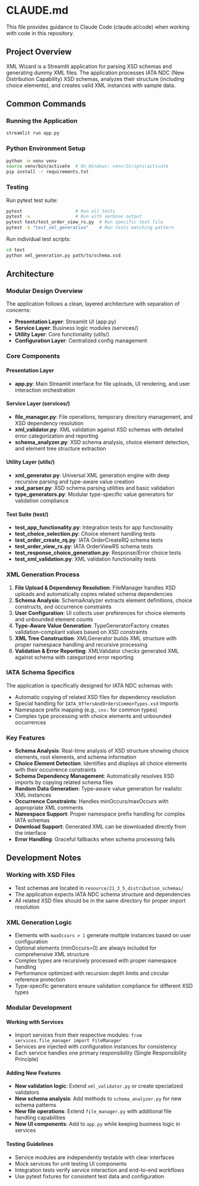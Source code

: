 # CLAUDE.md

This file provides guidance to Claude Code (claude.ai/code) when working with code in this repository.

## Project Overview

XML Wizard is a Streamlit application for parsing XSD schemas and generating dummy XML files. The application processes IATA NDC (New Distribution Capability) XSD schemas, analyzes their structure (including choice elements), and creates valid XML instances with sample data.

## Common Commands

### Running the Application
```bash
streamlit run app.py
```

### Python Environment Setup
```bash
python -m venv venv
source venv/bin/activate  # On Windows: venv\Scripts\activate
pip install -r requirements.txt
```

### Testing
Run pytest test suite:
```bash
pytest                    # Run all tests
pytest -v                 # Run with verbose output
pytest test/test_order_view_rs.py  # Run specific test file
pytest -k "test_xml_generation"    # Run tests matching pattern
```

Run individual test scripts:
```bash
cd test
python xml_generation.py path/to/schema.xsd
```

## Architecture

### Modular Design Overview

The application follows a clean, layered architecture with separation of concerns:

- **Presentation Layer**: Streamlit UI (app.py)
- **Service Layer**: Business logic modules (services/)
- **Utility Layer**: Core functionality (utils/)
- **Configuration Layer**: Centralized config management

### Core Components

#### Presentation Layer
- **app.py**: Main Streamlit interface for file uploads, UI rendering, and user interaction orchestration

#### Service Layer (services/)
- **file_manager.py**: File operations, temporary directory management, and XSD dependency resolution
- **xml_validator.py**: XML validation against XSD schemas with detailed error categorization and reporting
- **schema_analyzer.py**: XSD schema analysis, choice element detection, and element tree structure extraction

#### Utility Layer (utils/)
- **xml_generator.py**: Universal XML generation engine with deep recursive parsing and type-aware value creation
- **xsd_parser.py**: XSD schema parsing utilities and basic validation
- **type_generators.py**: Modular type-specific value generators for validation compliance

#### Test Suite (test/)
- **test_app_functionality.py**: Integration tests for app functionality
- **test_choice_selection.py**: Choice element handling tests
- **test_order_create_rq.py**: IATA OrderCreateRQ schema tests
- **test_order_view_rs.py**: IATA OrderViewRS schema tests  
- **test_response_choice_generation.py**: Response/Error choice tests
- **test_xml_validation.py**: XML validation functionality tests

### XML Generation Process

1. **File Upload & Dependency Resolution**: FileManager handles XSD uploads and automatically copies related schema dependencies
2. **Schema Analysis**: SchemaAnalyzer extracts element definitions, choice constructs, and occurrence constraints
3. **User Configuration**: UI collects user preferences for choice elements and unbounded element counts
4. **Type-Aware Value Generation**: TypeGeneratorFactory creates validation-compliant values based on XSD constraints
5. **XML Tree Construction**: XMLGenerator builds XML structure with proper namespace handling and recursive processing
6. **Validation & Error Reporting**: XMLValidator checks generated XML against schema with categorized error reporting

### IATA Schema Specifics

The application is specifically designed for IATA NDC schemas with:
- Automatic copying of related XSD files for dependency resolution
- Special handling for `IATA_OffersAndOrdersCommonTypes.xsd` imports
- Namespace prefix mapping (e.g., `cns:` for common types)
- Complex type processing with choice elements and unbounded occurrences

### Key Features

- **Schema Analysis**: Real-time analysis of XSD structure showing choice elements, root elements, and schema information
- **Choice Element Detection**: Identifies and displays all choice elements with their occurrence constraints
- **Schema Dependency Management**: Automatically resolves XSD imports by copying related schema files
- **Random Data Generation**: Type-aware value generation for realistic XML instances
- **Occurrence Constraints**: Handles minOccurs/maxOccurs with appropriate XML comments
- **Namespace Support**: Proper namespace prefix handling for complex IATA schemas
- **Download Support**: Generated XML can be downloaded directly from the interface
- **Error Handling**: Graceful fallbacks when schema processing fails

## Development Notes

### Working with XSD Files
- Test schemas are located in `resource/21_3_5_distribution_schemas/`
- The application expects IATA NDC schema structure and dependencies
- All related XSD files should be in the same directory for proper import resolution

### XML Generation Logic
- Elements with `maxOccurs > 1` generate multiple instances based on user configuration
- Optional elements (minOccurs=0) are always included for comprehensive XML structure
- Complex types are recursively processed with proper namespace handling
- Performance optimized with recursion depth limits and circular reference protection
- Type-specific generators ensure validation compliance for different XSD types

### Modular Development

#### Working with Services
- Import services from their respective modules: `from services.file_manager import FileManager`
- Services are injected with configuration instances for consistency
- Each service handles one primary responsibility (Single Responsibility Principle)

#### Adding New Features
- **New validation logic**: Extend `xml_validator.py` or create specialized validators
- **New schema analysis**: Add methods to `schema_analyzer.py` for new schema patterns
- **New file operations**: Extend `file_manager.py` with additional file handling capabilities
- **New UI components**: Add to `app.py` while keeping business logic in services

#### Testing Guidelines
- Service modules are independently testable with clear interfaces
- Mock services for unit testing UI components
- Integration tests verify service interaction and end-to-end workflows
- Use pytest fixtures for consistent test data and configuration